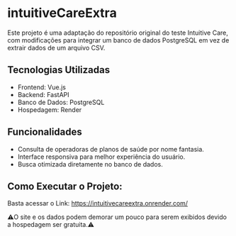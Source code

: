 # intuitiveCareExtra
Este projeto é uma adaptação do repositório original do teste Intuitive Care, com modificações para integrar um banco de dados PostgreSQL em vez de extrair dados de um arquivo CSV.

## Tecnologias Utilizadas
- Frontend: Vue.js
- Backend: FastAPI
- Banco de Dados: PostgreSQL
- Hospedagem: Render

## Funcionalidades

- Consulta de operadoras de planos de saúde por nome fantasia.
- Interface responsiva para melhor experiência do usuário.
- Busca otimizada diretamente no banco de dados.

## Como Executar o Projeto:
Basta acessar o Link:
https://intuitivecareextra.onrender.com/

 ⚠️O site e os dados podem demorar um pouco para serem exibidos devido a hospedagem ser gratuita.⚠️
